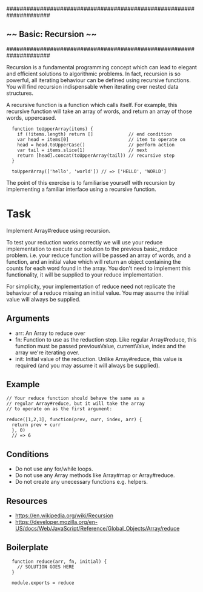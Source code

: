 #####################################################################
##                    ~~  Basic: Recursion  ~~                     ##
#####################################################################

Recursion is a fundamental programming concept which can lead to elegant and efficient solutions to algorithmic problems. In fact, recursion is so powerful, all iterating behaviour can be defined using recursive functions. You will find recursion indispensable when iterating over nested data structures.

A recursive function is a function which calls itself. For example, this recursive function will take an array of words, and return an array of those words, uppercased.
```
  function toUpperArray(items) {
    if (!items.length) return []             // end condition
    var head = items[0]                      // item to operate on
    head = head.toUpperCase()                // perform action
    var tail = items.slice(1)                // next
    return [head].concat(toUpperArray(tail)) // recursive step
  }

  toUpperArray(['hello', 'world']) // => ['HELLO', 'WORLD']
```
The point of this exercise is to familiarise yourself with recursion by implementing a familiar interface using a recursive function.

# Task

Implement Array#reduce using recursion.

To test your reduction works correctly we will use your reduce implementation to execute our solution to the previous basic_reduce problem. i.e. your reduce function will be passed an array of words, and a function, and an initial value which will return an object containing the counts for each word found in the array. You don't need to implement this functionality, it will be supplied to your reduce implementation.

For simplicity, your implementation of reduce need not replicate the behaviour of a reduce missing an initial value. You may assume the initial value will always be supplied.

## Arguments

* arr: An Array to reduce over
* fn: Function to use as the reduction step. Like regular Array#reduce, this function must be passed previousValue, currentValue, index and the array we're iterating over.
* init: Initial value of the reduction. Unlike Array#reduce, this value is required (and you may assume it will always be supplied).

## Example
```
// Your reduce function should behave the same as a
// regular Array#reduce, but it will take the array
// to operate on as the first argument:

reduce([1,2,3], function(prev, curr, index, arr) {
  return prev + curr
  }, 0)
  // => 6
```
## Conditions

* Do not use any for/while loops.
* Do not use any Array methods like Array#map or Array#reduce.
* Do not create any unecessary functions e.g. helpers.

## Resources

* https://en.wikipedia.org/wiki/Recursion
* https://developer.mozilla.org/en-US/docs/Web/JavaScript/Reference/Global_Objects/Array/reduce

## Boilerplate
```
  function reduce(arr, fn, initial) {
    // SOLUTION GOES HERE
  }

  module.exports = reduce
```
